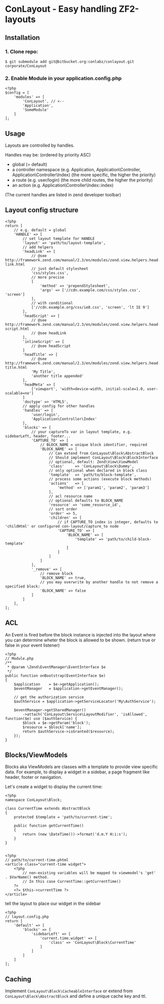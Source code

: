 # ConLayout - Easy handling ZF2-layouts

## Installation

### 1. Clone repo:

    $ git submodule add git@bitbucket.org:conlabz/conlayout.git corporate/ConLayout

### 2. Enable Module in your application.config.php

    <?php
    $config = [
        'modules' => [
            'ConLayout', // <--
            'Application',
            'SomeModule'
        ]
    ];

## Usage

Layouts are controlled by handles.

Handles may be: (ordered by priority ASC)

* global (= default)
* a controller namespace (e.g. Application, Application\Controller, Application\Controller\Index) (the more specific, the higher the priority)
* a route (e.g. user/login) (the more child routes, the higher the priority)
* an action (e.g. Application\Controller\Index::index)

(The current handles are listed in zend developer toolbar)

## Layout config structure

    <?php
    return [
        // e.g. default = global
        'HANDLE' => [
            // set layout template for HANDLE
            'layout' => 'path/to/layout-template',
            // add helpers
            'headLink' => [
                // @see http://framework.zend.com/manual/2.3/en/modules/zend.view.helpers.head-link.html
                // just default stylesheet
                'css/styles.css',
                // more precise
                [
                    'method' => 'prependStylesheet',
                    'args' => ['//cdn.example.com/css/styles.css', 'screen']
                ],
                // with conditional
                ['//cdn.example.org/css/ie8.css', 'screen', 'lt IE 9']
            ],
            'headScript' => [
                // @see http://framework.zend.com/manual/2.3/en/modules/zend.view.helpers.head-script.html
                // @see headLink
            ],
            'inlineScript' => [
                // @see headScript
            ]
            'headTitle' => [
                // @see http://framework.zend.com/manual/2.3/en/modules/zend.view.helpers.head-title.html
                'My Title',
                'another title appended'
            ],
            'headMeta' => [
                ['viewport', 'width=device-width, initial-scale=1.0, user-scalable=no']          
            ]
            'doctype' => 'HTML5',
            // apply config for other handles
            'handles' => [
                'user/login',
                'Application\Controller\Index'
            ],
            'blocks' => [
                // your captureTo var in layout template, e.g. sidebarLeft, header, footer...
                'CAPTURE_TO' => [
                    // BLOCK_NAME = unique block identifier, required
                    'BLOCK_NAME' => [
                        // Can extend from ConLayout\Block\AbstractBlock
                        // Should implement ConLayout\Block\BlockInterface
                        // optional, default: Zend\View\ViewModel                        
                        'class'     => 'ConLayout\Block\Dummy',
                        // only optional when declared in block class
                        'template'  => 'path/to/block-template',
                        // process some actions (execute block methods)
                        'actions'   => [
                            'method' => ['param1', 'param2', 'param3']
                        ],
                        // acl resource name
                        // optional defaults to BLOCK_NAME
                        'resource' => 'some_resource_id',
                        // sort order
                        'order' => 5,
                        'children' => [
                            // if CAPTURE_TO index is integer, defaults to 'childHtml' or configured con-layout/capture_to node
                            'CAPTURE_TO' => [
                                'BLOCK_NAME' => [
                                    'template' => 'path/to/child-block-template'
                                ]
                            ]
                        ]
                    ]
                ],
                '_remove' => [
                    // remove block
                    'BLOCK_NAME' => true,
                    // you may overwrite by another handle to not remove a specified block:
                    'BLOCK_NAME' => false
                ]
            ]
        ],
    ];

## ACL

An Event is fired before the block instance is injected into the layout where you can determine wheter the block is allowed to be shown. (return true or false in your event listener)

    <?php
    // Module.php
    /**
     * @param \Zend\EventManager\EventInterface $e
     */
    public function onBootstrap(EventInterface $e)
    {
        $application    = $e->getApplication();
        $eventManager   = $application->getEventManager();

        // get the authorization service 
        $authService = $application->getServiceLocator('My\AuthService');
        
        $eventManager->getSharedManager()
            ->attach('ConLayout\Service\LayoutModifier', 'isAllowed', function($e) use ($authService) {
            $block = $e->getParam('block');
            $resource = $block['name'];
            return $authService->isGranted($resource);
        });
    }

## Blocks/ViewModels

Blocks aka ViewModels are classes with a template to provide view specific data. 
For example, to display a widget in a sidebar, a page fragment like header, footer 
or navigation. 

Let's create a widget to display the current time:


    <?php
    namespace ConLayout\Block;
    
    class CurrentTime extends AbstractBlock
    {
        protected $template = 'path/to/current-time';
        
        public function getCurrentTime()
        {
            return (new \DateTime())->format('d.m.Y H:i:s');
        }
    }


    <?php
    // path/to/current-time.phtml 
    <article class="current-time widget">
        <?php 
            // non-existing variables will be mapped to viewmodel's 'get' . $VarName() method.
            // In this case CurrentTime::getCurrentTime()
        ?>
        <?= $this->currentTime ?>
    </article>


tell the layout to place our widget in the sidebar


    <?php
    // layout.config.php
    return [
        'default' => [
            'blocks' => [
                'sidebarLeft' => [
                    'current.time.widget' => [
                        'class' => 'ConLayout\Block\CurrentTime'
                    ]
                ]
            ]
        ]        
    ];


## Caching

Implement ``ConLayout\Block\CacheableInterface`` or extend from ``ConLayout\Block\AbstractBlock`` and define a unique cache key and ttl.